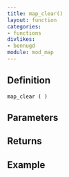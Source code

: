 ```yaml
---
title: map_clear()
layout: function
categories:
- functions
divlikes:
- bennugd
module: mod_map
---
```


## Definition

    map_clear ( )

## Parameters

## Returns

## Example
